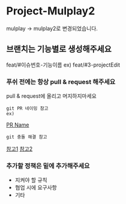 # Project-Mulplay2

mulplay -> mulplay2로 변경되었습니다.

## 브랜치는 기능별로 생성해주세요

feat/#이슈번호-기능이름
ex) feat/#3-projectEdit

### 푸쉬 전에는 항상 pull & request 해주세요

pull & request에 올리고 머지하지마세요

```
git PR 네이밍 참고
ex) 
```
[PR Name](https://flank.github.io/flank/pr_titles/)

```
git 충돌 해결 참고
```
[참고1](https://wonyong-jang.github.io/git/2021/02/05/Github-Rebase.html)
[참고2](https://velog.io/@x_sunyoung/rebase)


### 추가할 정책은 밑에 추가해주세요

* 지켜야 할 규칙
* 협업 시에 요구사항
* 기타
